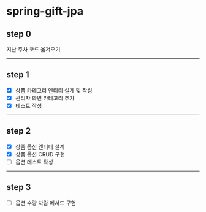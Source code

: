 # spring-gift-jpa

## step 0

지난 주차 코드 옮겨오기

---

## step 1

- [x] 상품 카테고리 엔티티 설계 및 작성
- [x] 관리자 화면 카테고리 추가
- [x] 테스트 작성

---

## step 2

- [x] 상품 옵션 엔티티 설계
- [x] 상품 옵션 CRUD 구현
- [ ] 옵션 테스트 작성

---

## step 3

- [ ] 옵션 수량 차감 메서드 구현